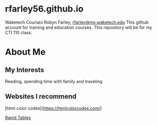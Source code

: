 # rfarley56.github.io
Waketech Courses
Robyn Farley, rfarley@my.waketech.edu
This github account for training and education courses.
This repository will be for my CTI 110 class.

<h1>About Me</h1>

<h2>My Interests</h2>
  Reading, spending time with family and traveling

<h2>Websites I recommend</h2>  

  [html color codes[(https://htmlcolorcodes.com/)  
  
  [Rapid Tables](https://www.rapidtables.com/web/color/color-wheel.html)


